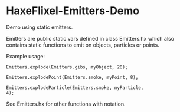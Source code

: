 # HaxeFlixel-Emitters-Demo

Demo using static emitters.

Emitters are public static vars defined in class Emitters.hx which also contains static functions to emit on objects, particles or points.

Example usage:

<code>Emitters.explode(Emitters.gibs, myObject, 20);</code>

<code>Emitters.explodePoint(Emitters.smoke, myPoint, 8);</code>

<code>Emitters.explodeParticle(Emitters.smoke, myParticle, 4);</code>

See Emitters.hx for other functions with notation.
